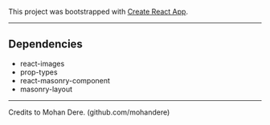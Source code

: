 This project was bootstrapped with [Create React App](https://github.com/facebookincubator/create-react-app).

____

Dependencies
---

- react-images
- prop-types
- react-masonry-component
- masonry-layout

____
Credits to Mohan Dere. (github.com/mohandere)
